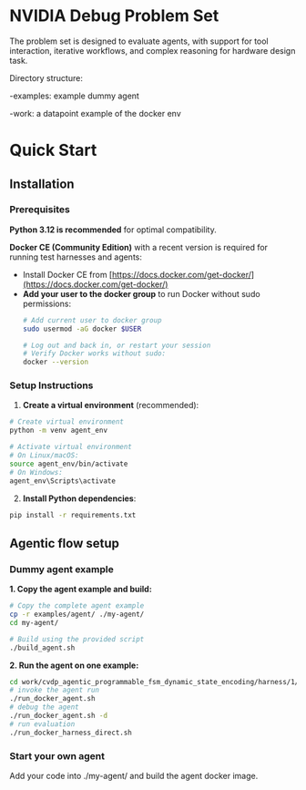 # NVIDIA Debug Problem Set
The problem set is designed to evaluate agents, with support for tool interaction, iterative workflows, and complex reasoning 
for hardware design task.

Directory structure:

-examples: example dummy agent

-work: a datapoint example of the docker env

# Quick Start

## Installation

### Prerequisites

**Python 3.12 is recommended** for optimal compatibility.

**Docker CE (Community Edition)** with a recent version is required for running test harnesses and agents:
- Install Docker CE from [https://docs.docker.com/get-docker/](https://docs.docker.com/get-docker/)
- **Add your user to the docker group** to run Docker without sudo permissions:
  ```bash
  # Add current user to docker group
  sudo usermod -aG docker $USER
  
  # Log out and back in, or restart your session
  # Verify Docker works without sudo:
  docker --version
  ```

### Setup Instructions

1. **Create a virtual environment** (recommended):
```bash
# Create virtual environment
python -m venv agent_env

# Activate virtual environment
# On Linux/macOS:
source agent_env/bin/activate
# On Windows:
agent_env\Scripts\activate
```

2. **Install Python dependencies**:
```bash
pip install -r requirements.txt
```

## Agentic flow setup

### Dummy agent example
**1. Copy the agent example and build:**
```bash
# Copy the complete agent example
cp -r examples/agent/ ./my-agent/
cd my-agent/

# Build using the provided script
./build_agent.sh
```

**2. Run the agent on one example:**
```bash
cd work/cvdp_agentic_programmable_fsm_dynamic_state_encoding/harness/1/
# invoke the agent run
./run_docker_agent.sh
# debug the agent
./run_docker_agent.sh -d
# run evaluation
./run_docker_harness_direct.sh
```

### Start your own agent
Add your code into ./my-agent/ and build the agent docker image.
